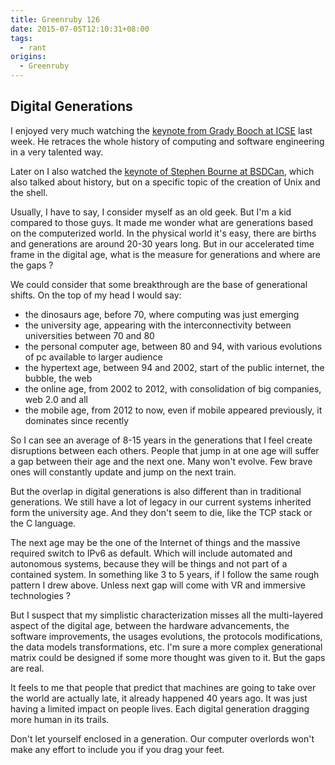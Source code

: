 ```yaml
---
title: Greenruby 126
date: 2015-07-05T12:10:31+08:00
tags:
  - rant
origins:
  - Greenruby
---
```

## Digital Generations

I enjoyed very much watching the [keynote from Grady Booch at ICSE][keynote]
last week. He retraces the whole history of computing and software engineering
in a very talented way.

Later on I also watched the [keynote of Stephen Bourne at BSDCan][bourne],
which also talked about history, but on a specific topic of the creation of
Unix and the shell.

Usually, I have to say, I consider myself as an old geek. But I'm a kid
compared to those guys. It made me wonder what are generations based on the
computerized world. In the physical world it's easy, there are births and
generations are around 20-30 years long. But in our accelerated time frame in
the digital age, what is the measure for generations and where are the gaps ?

We could consider that some breakthrough are the base of generational shifts.
On the top of my head I would say:

- the dinosaurs age, before 70, where computing was just emerging
- the university age, appearing with the interconnectivity between universities between 70 and 80
- the personal computer age, between 80 and 94, with various evolutions of pc available to larger audience
- the hypertext age, between 94 and 2002, start of the public internet, the bubble, the web
- the online age, from 2002 to 2012, with consolidation of big companies, web 2.0 and all
- the mobile age, from 2012 to now, even if mobile appeared previously, it dominates since recently

So I can see an average of 8-15 years in the generations that I feel create
disruptions between each others. People that jump in at one age will suffer a
gap between their age and the next one. Many won't evolve. Few brave ones will
constantly update and jump on the next train.

But the overlap in digital generations is also different than in traditional
generations. We still have a lot of legacy in our current systems inherited
form the university age. And they don't seem to die, like the TCP stack or the
C language.

The next age may be the one of the Internet of things and the massive required
switch to IPv6 as default. Which will include automated and autonomous
systems, because they will be things and not part of a contained system. In
something like 3 to 5 years, if I follow the same rough pattern I drew above.
Unless next gap will come with VR and immersive technologies ?

But I suspect that my simplistic characterization misses all the multi-layered
aspect of the digital age, between the hardware advancements, the software
improvements, the usages evolutions, the protocols modifications, the data
models transformations, etc. I'm sure a more complex generational matrix could
be designed if some more thought was given to it. But the gaps are real.

It feels to me that people that predict that machines are going to take over
the world are actually late, it already happened 40 years ago. It was just
having a limited impact on people lives. Each digital generation dragging more
human in its trails.

Don't let yourself enclosed in a generation. Our computer overlords won't make
any effort to include you if you drag your feet.

[keynote]: https://www.youtube.com/watch?v=h1TGJJ-F-fE
[bourne]: https://www.youtube.com/watch?v=2kEJoWfobpA
